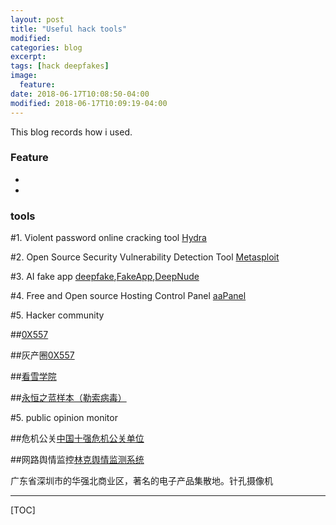 ```yaml
---
layout: post
title: "Useful hack tools"
modified:
categories: blog
excerpt:
tags: [hack deepfakes]
image:
  feature:
date: 2018-06-17T10:08:50-04:00
modified: 2018-06-17T10:09:19-04:00
---
```



This blog records how i used.


### Feature ###

* 
*
### tools ###

#1. Violent password online cracking tool [Hydra]()

#2. Open Source Security Vulnerability Detection Tool [Metasploit]()

#3. AI fake app [deepfake](),[FakeApp](),[DeepNude]()

#4. Free and Open source Hosting Control Panel [aaPanel](https://www.aapanel.com/)

#5. Hacker community

##[0X557](https://www.0x557.com/)

##灰产圈[0X557](https://www.0x557.com/)

##[看雪学院](https://www.kanxue.com/)

##[永恒之蓝样本（勒索病毒）](https://bbs.pediy.com/thread-217586.htm)



#5. public opinion monitor

##危机公关[中国十强危机公关单位](http://weiji.vmmt.net/)

##网路舆情监控[林克舆情监测系统](http://yq.linkip.cn/user/login.do)


广东省深圳市的华强北商业区，著名的电子产品集散地。针孔摄像机








-------

[TOC]








